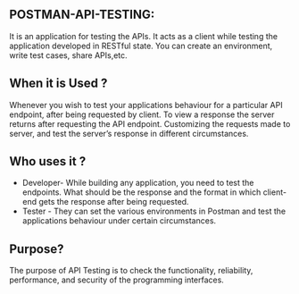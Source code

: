 ## POSTMAN-API-TESTING:

  It is an application for testing the APIs.
  It acts as a client while testing the application developed in RESTful state.
  You can create an environment, write test cases, share APIs,etc.
  
## When it is Used ?
  Whenever you wish to test your applications behaviour for a particular API endpoint, after being requested by client.
  To view a response the server returns after requesting the API endpoint.
  Customizing the requests made to server, and test the server’s response in different circumstances.

## Who uses it ?
  * Developer- While building any application, you need to test the endpoints. What should be the response and the format in which                 client-   end gets the response after being requested.
  * Tester  - They can set the various environments in Postman and test the applications behaviour under certain circumstances.
  
## Purpose? 
  The purpose of API Testing is to check the functionality, reliability, performance, and security of the programming interfaces.
  
  
